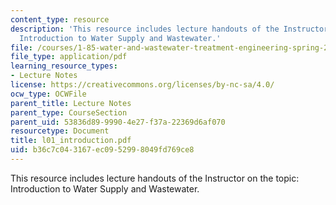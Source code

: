 ```yaml
---
content_type: resource
description: 'This resource includes lecture handouts of the Instructor on the topic:
  Introduction to Water Supply and Wastewater.'
file: /courses/1-85-water-and-wastewater-treatment-engineering-spring-2006/b36c7c043167ec0952998049fd769ce8_l01_introduction.pdf
file_type: application/pdf
learning_resource_types:
- Lecture Notes
license: https://creativecommons.org/licenses/by-nc-sa/4.0/
ocw_type: OCWFile
parent_title: Lecture Notes
parent_type: CourseSection
parent_uid: 53836d89-9990-4e27-f37a-22369d6af070
resourcetype: Document
title: l01_introduction.pdf
uid: b36c7c04-3167-ec09-5299-8049fd769ce8
---
```

This resource includes lecture handouts of the Instructor on the topic: Introduction to Water Supply and Wastewater.